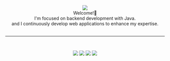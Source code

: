 <!--파도 애니메이션 이미지-->
<div align= "center">
    <img src="https://capsule-render.vercel.app/api?type=waving&color=0:54469b,100:0f3566&height=300&text=FargoeWave&animation=&fontColor=ffffff&fontSize=40" />
    </div>
    

<div align="center">
    Welcome!👋
    <br>
    I'm focused on backend development with Java.
    <br>
    and I continuously develop web applications to enhance my expertise.
</div><br>

---
<br><div style="margin: 0 auto; text-align: center;" align="center"> 
        <img src="https://img.shields.io/badge/Java-007396?style=for-the-badge&logo=Java&logoColor=white">
        <img src="https://img.shields.io/badge/Spring-6DB33F?style=for-the-badge&logo=Spring&logoColor=white">
        <img src="https://img.shields.io/badge/MySQL-4479A1?style=for-the-badge&logo=MySQL&logoColor=white">
        <img src="https://img.shields.io/badge/html-E34F26?style=for-the-badge&logo=html5&logoColor=white">
</div><br>

    



